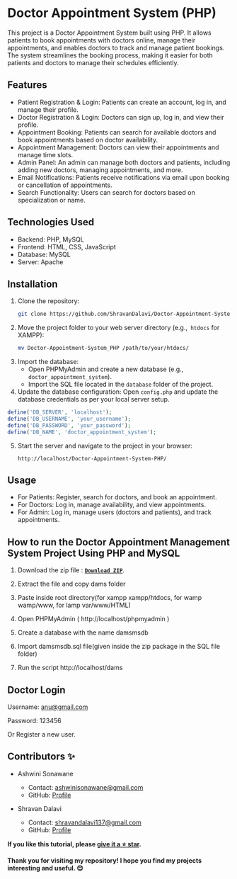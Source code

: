 # Doctor Appointment System (PHP)
This project is a Doctor Appointment System built using PHP. It allows patients to book appointments with doctors online, manage their appointments, and enables doctors to track and manage patient bookings. The system streamlines the booking process, making it easier for both patients and doctors to manage their schedules efficiently.

## Features

- Patient Registration & Login: Patients can create an account, log in, and manage their profile.
- Doctor Registration & Login: Doctors can sign up, log in, and view their profile.
- Appointment Booking: Patients can search for available doctors and book appointments based on doctor availability.
- Appointment Management: Doctors can view their appointments and manage time slots.
- Admin Panel: An admin can manage both doctors and patients, including adding new doctors, managing appointments, and more.
- Email Notifications: Patients receive notifications via email upon booking or cancellation of appointments.
- Search Functionality: Users can search for doctors based on specialization or name.

## Technologies Used
- Backend: PHP, MySQL
- Frontend: HTML, CSS, JavaScript
- Database: MySQL
- Server: Apache

## Installation
1. Clone the repository:
   ```bash
   git clone https://github.com/ShravanDalavi/Doctor-Appointment-System_PHP.git
   ```
2. Move the project folder to your web server directory (e.g.,` htdocs` for XAMPP):
   ```bash
   mv Doctor-Appointment-System_PHP /path/to/your/htdocs/
   ```
3. Import the database:
    - Open PHPMyAdmin and create a new database (e.g., `doctor_appointment_system`).
    - Import the SQL file located in the `database` folder of the project.
4. Update the database configuration:
Open `config.php` and update the database credentials as per your local server setup.
```php
define('DB_SERVER', 'localhost');
define('DB_USERNAME', 'your_username');
define('DB_PASSWORD', 'your_password');
define('DB_NAME', 'doctor_appointment_system');

```
5. Start the server and navigate to the project in your browser:
   ```arduino
   http://localhost/Doctor-Appointment-System-PHP/

   ```
   
## Usage
- For Patients: Register, search for doctors, and book an appointment.
- For Doctors: Log in, manage availability, and view appointments.
- For Admin: Log in, manage users (doctors and patients), and track appointments.

## How to run the Doctor Appointment Management System Project Using PHP and MySQL

1. Download the zip file : [**`Download ZIP`**](https://github.com/SonawaneAshwini/Doctor-Appointment-System/archive/refs/heads/main.zip).

2. Extract the file and copy dams folder

3. Paste inside root directory(for xampp xampp/htdocs, for wamp wamp/www, for lamp var/www/HTML)

4. Open PHPMyAdmin ( http://localhost/phpmyadmin )

5. Create a database with the name damsmsdb

6. Import damsmsdb.sql file(given inside the zip package in the SQL file folder)

7. Run the script http://localhost/dams

## Doctor Login

Username: anu@gmail.com

Password: 123456

Or Register a new user.

## Contributors ✨

- Ashwini Sonawane
  - Contact: ashwinisonawane@gmail.com
  - GitHub:  [Profile](https://github.com/SonawaneAshwini)

- Shravan Dalavi
  - Contact: shravandalavi137@gmail.com
  - GitHub: [Profile](https://github.com/ShravanDalavi)
    

    
**If you like this tutorial, please [give it a ⭐ star](https://github.com/SonawaneAshwini/Doctor-Appointment-System_PHP).**

**Thank you for visiting my repository! I hope you find my projects interesting and useful. 😊**
